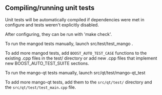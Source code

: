 Compiling/running unit tests
----------------------------

Unit tests will be automatically compiled if dependencies were met in configure
and tests weren't explicitly disabled.

After configuring, they can be run with 'make check'.

To run the mangod tests manually, launch src/test/test_mango .

To add more mangod tests, add `BOOST_AUTO_TEST_CASE` functions to the existing
.cpp files in the test/ directory or add new .cpp files that
implement new BOOST_AUTO_TEST_SUITE sections.

To run the mango-qt tests manually, launch src/qt/test/mango-qt_test

To add more mango-qt tests, add them to the `src/qt/test/` directory and
the `src/qt/test/test_main.cpp` file.